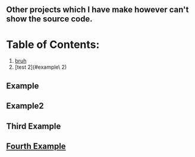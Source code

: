 ## Other projects which I have make however can't show the source code.


# Table of Contents:
1. [bruh](#example)
2. [test 2](#example\ 2)



## Example
## Example2
## Third Example
## [Fourth Example](http://www.fourthexample.com) 
